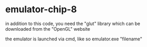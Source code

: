 # emulator-chip-8

in addition to this code, you need the "glut" library which can be downloaded from the "OpenGL" website

the emulator is launched via cmd, like so
emulator.exe "filename"


